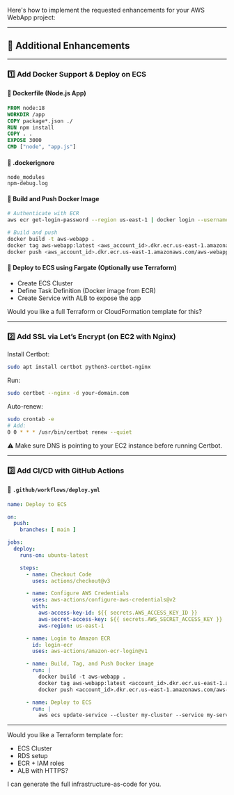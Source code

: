 Here's how to implement the requested enhancements for your AWS WebApp project:

---

## 🧪 **Additional Enhancements**

---

### 1️⃣ **Add Docker Support & Deploy on ECS**

#### 📁 Dockerfile (Node.js App)

```Dockerfile
FROM node:18
WORKDIR /app
COPY package*.json ./
RUN npm install
COPY . .
EXPOSE 3000
CMD ["node", "app.js"]
```

#### 📁 .dockerignore

```
node_modules
npm-debug.log
```

#### 🐳 Build and Push Docker Image

```bash
# Authenticate with ECR
aws ecr get-login-password --region us-east-1 | docker login --username AWS --password-stdin <aws_account_id>.dkr.ecr.us-east-1.amazonaws.com

# Build and push
docker build -t aws-webapp .
docker tag aws-webapp:latest <aws_account_id>.dkr.ecr.us-east-1.amazonaws.com/aws-webapp
docker push <aws_account_id>.dkr.ecr.us-east-1.amazonaws.com/aws-webapp
```

#### 🚀 Deploy to ECS using Fargate (Optionally use Terraform)

* Create ECS Cluster
* Define Task Definition (Docker image from ECR)
* Create Service with ALB to expose the app

Would you like a full Terraform or CloudFormation template for this?

---

### 2️⃣ **Add SSL via Let’s Encrypt (on EC2 with Nginx)**

Install Certbot:

```bash
sudo apt install certbot python3-certbot-nginx
```

Run:

```bash
sudo certbot --nginx -d your-domain.com
```

Auto-renew:

```bash
sudo crontab -e
# Add:
0 0 * * * /usr/bin/certbot renew --quiet
```

⚠️ Make sure DNS is pointing to your EC2 instance before running Certbot.

---

### 3️⃣ **Add CI/CD with GitHub Actions**

#### 📁 `.github/workflows/deploy.yml`

```yaml
name: Deploy to ECS

on:
  push:
    branches: [ main ]

jobs:
  deploy:
    runs-on: ubuntu-latest

    steps:
      - name: Checkout Code
        uses: actions/checkout@v3

      - name: Configure AWS Credentials
        uses: aws-actions/configure-aws-credentials@v2
        with:
          aws-access-key-id: ${{ secrets.AWS_ACCESS_KEY_ID }}
          aws-secret-access-key: ${{ secrets.AWS_SECRET_ACCESS_KEY }}
          aws-region: us-east-1

      - name: Login to Amazon ECR
        id: login-ecr
        uses: aws-actions/amazon-ecr-login@v1

      - name: Build, Tag, and Push Docker image
        run: |
          docker build -t aws-webapp .
          docker tag aws-webapp:latest <account_id>.dkr.ecr.us-east-1.amazonaws.com/aws-webapp:latest
          docker push <account_id>.dkr.ecr.us-east-1.amazonaws.com/aws-webapp:latest

      - name: Deploy to ECS
        run: |
          aws ecs update-service --cluster my-cluster --service my-service --force-new-deployment
```

---

Would you like a Terraform template for:

* ECS Cluster
* RDS setup
* ECR + IAM roles
* ALB with HTTPS?

I can generate the full infrastructure-as-code for you.
